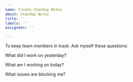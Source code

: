 ```yaml
---
name: Create Standup Notes
about: Standup Notes
title: ''
labels: ''
assignees: ''

---
```


To keep team members in track. Ask myself these questions:

What did I work on yesterday?

What am I working on today?

What issues are blocking me?
